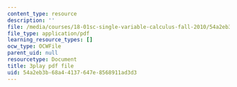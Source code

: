 ```yaml
---
content_type: resource
description: ''
file: /media/courses/18-01sc-single-variable-calculus-fall-2010/54a2eb3b68a44137647e8568911ad3d3_2_7htv5eviM.pdf
file_type: application/pdf
learning_resource_types: []
ocw_type: OCWFile
parent_uid: null
resourcetype: Document
title: 3play pdf file
uid: 54a2eb3b-68a4-4137-647e-8568911ad3d3
---
```

